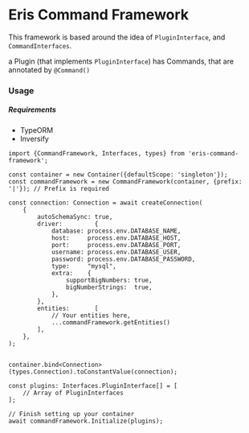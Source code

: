 # Eris Command Framework

This framework is based around the idea of `PluginInterface`, and `CommandInterfaces`.

a Plugin (that implements `PluginInterface`) has Commands, that are annotated by `@Command()`

### Usage

##### Requirements

* TypeORM
* Inversify


```
import {CommandFramework, Interfaces, types} from 'eris-command-framework';

const container = new Container({defaultScope: 'singleton'});
const commandFramework = new CommandFramework(container, {prefix: '|'}); // Prefix is required

const connection: Connection = await createConnection(
    {
        autoSchemaSync: true,
        driver:         {
            database: process.env.DATABASE_NAME,
            host:     process.env.DATABASE_HOST,
            port:     process.env.DATABASE_PORT,
            username: process.env.DATABASE_USER,
            password: process.env.DATABASE_PASSWORD,
            type:     "mysql",
            extra:    {
                supportBigNumbers: true,
                bigNumberStrings:  true,
            },
        },
        entities:       [
            // Your entities here,
            ...commandFramework.getEntities()
        ],
    },
);


container.bind<Connection>(types.Connection).toConstantValue(connection);

const plugins: Interfaces.PluginInterface[] = [
    // Array of PluginInterfaces
];

// Finish setting up your container
await commandFramework.Initialize(plugins);
```
